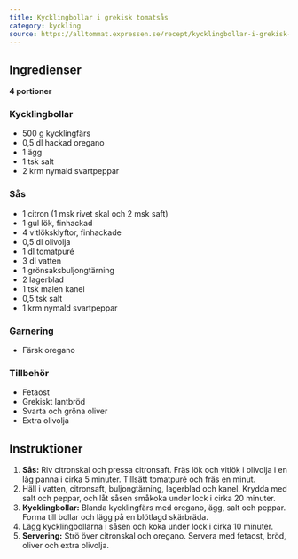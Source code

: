 ```yaml
---
title: Kycklingbollar i grekisk tomatsås
category: kyckling
source: https://alltommat.expressen.se/recept/kycklingbollar-i-grekisk-tomatsas/
---
```


## Ingredienser

**4 portioner**

### Kycklingbollar

- 500 g kycklingfärs
- 0,5 dl hackad oregano
- 1 ägg
- 1 tsk salt
- 2 krm nymald svartpeppar

### Sås

- 1 citron (1 msk rivet skal och 2 msk saft)
- 1 gul lök, finhackad
- 4 vitlöksklyftor, finhackade
- 0,5 dl olivolja
- 1 dl tomatpuré
- 3 dl vatten
- 1 grönsaksbuljongtärning
- 2 lagerblad
- 1 tsk malen kanel
- 0,5 tsk salt
- 1 krm nymald svartpeppar

### Garnering

- Färsk oregano

### Tillbehör

- Fetaost
- Grekiskt lantbröd
- Svarta och gröna oliver
- Extra olivolja

## Instruktioner

1. **Sås:** Riv citronskal och pressa citronsaft. Fräs lök och vitlök i olivolja i en låg panna i cirka 5 minuter. Tillsätt tomatpuré och fräs en minut.
2. Häll i vatten, citronsaft, buljongtärning, lagerblad och kanel. Krydda med salt och peppar, och låt såsen småkoka under lock i cirka 20 minuter.
3. **Kycklingbollar:** Blanda kycklingfärs med oregano, ägg, salt och peppar. Forma till bollar och lägg på en blötlagd skärbräda.
4. Lägg kycklingbollarna i såsen och koka under lock i cirka 10 minuter.
5. **Servering:** Strö över citronskal och oregano. Servera med fetaost, bröd, oliver och extra olivolja.
